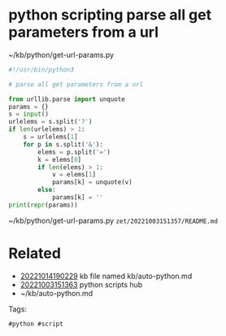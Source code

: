 # python scripting parse all get parameters from a url
~/kb/python/get-url-params.py
```python
#!/usr/bin/python3

# parse all get parameters from a url

from urllib.parse import unquote
params = {}
s = input()
urlelems = s.split('?')
if len(urlelems) > 1:
    s = urlelems[1]
    for p in s.split('&'):
        elems = p.split('=')
        k = elems[0]
        if len(elems) > 1:
            v = elems[1]
            params[k] = unquote(v)
        else:
            params[k] = ''
print(repr(params))
```

~/kb/python/get-url-params.py
` zet/20221003151357/README.md `

# Related

- [20221014190229](/zet/20221014190229/README.md) kb file named kb/auto-python.md
- [20221003151363](/zet/20221003151363/README.md) python scripts hub
- ~/kb/auto-python.md

Tags:

    #python #script 
